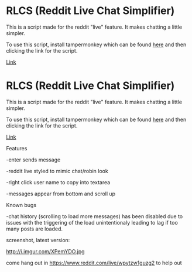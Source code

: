 # RLCS (Reddit Live Chat Simplifier)

This is a script made for the reddit "live" feature. It makes chatting a little simpler. 

To use this script, install tampermonkey which can be found [here](https://chrome.google.com/webstore/detail/tampermonkey/dhdgffkkebhmkfjojejmpbldmpobfkfo?hl=en) and then clicking the link for the script.

[Link](https://github.com/BNolet/RLCS/raw/master/rlcs.user.js)

# RLCS (Reddit Live Chat Simplifier)

This is a script made for the reddit "live" feature. It makes chatting a little simpler. 

To use this script, install tampermonkey which can be found [here](https://chrome.google.com/webstore/detail/tampermonkey/dhdgffkkebhmkfjojejmpbldmpobfkfo?hl=en) and then clicking the link for the script.

[Link](https://github.com/BNolet/RLCS/raw/master/rlcs.user.js)

Features

-enter sends message

-reddit live styled to mimic chat/robin look

-right click user name to copy into textarea

-messages appear from bottom and scroll up


Known bugs

-chat history (scrolling to load more messages) has been disabled due to issues with the triggering of the load unintentionaly leading to lag if too many posts are loaded.

screenshot, latest version: 

http://i.imgur.com/XPemYDO.jpg

come hang out in https://www.reddit.com/live/wpytzw1guzg2 to help out
